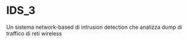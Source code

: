 # IDS_3
Un sistema network-based di intrusion detection che analizza dump di traffico di reti wireless
